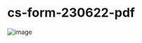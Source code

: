 # cs-form-230622-pdf

![image](https://github.com/winofsql/cs-form-230622-pdf/assets/1501327/da80ca2c-692d-4628-b066-ccf0ddbf1b0e)
